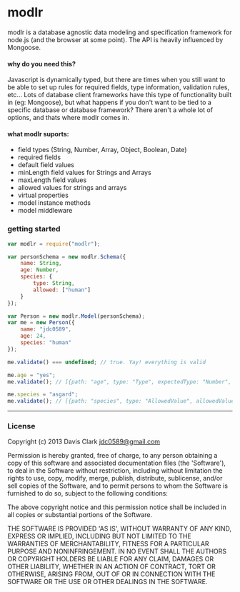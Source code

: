 modlr
=====
modlr is a database agnostic data modeling and specification framework for node.js (and the browser at some point). The API is heavily influenced by Mongoose.

#### why do you need this?
Javascript is dynamically typed, but there are times when you still want to be able to set up rules for required fields, type information, validation rules, etc... Lots of database client frameworks have this type of functionality built in (eg: Mongoose), but what happens if you don't want to be tied to a specific database or database framework? There aren't a whole lot of options, and thats where modlr comes in. 

#### what modlr suports:
- field types (String, Number, Array, Object, Boolean, Date)
- required fields
- default field values
- minLength field values for Strings and Arrays
- maxLength field values
- allowed values for strings and arrays
- virtual properties
- model instance methods
- model middleware



### getting started
```javascript
var modlr = require("modlr");

var personSchema = new modlr.Schema({
	name: String,
	age: Number,	
	species: {
		type: String,
		allowed: ["human"]
	}
});

var Person = new modlr.Model(personSchema);
var me = new Person({
	name: "jdc0589",
	age: 24,	
	species: "human"
});

me.validate() === undefined; // true. Yay! everything is valid

me.age = "yes";
me.validate(); // [{path: "age", type: "Type", expectedType: "Number", actualType: "String"}]

me.species = "asgard";
me.validate(); // [{path: "species", type: "AllowedValue", allowedValues: ["human"]}, {path: "age", type: "Type", expectedType: "Number", actualType: "String"}]
```

___

### License

Copyright (c) 2013 Davis Clark <jdc0589@gmail.com>

Permission is hereby granted, free of charge, to any person obtaining a copy of this software and associated documentation files (the 'Software'), to deal in the Software without restriction, including without limitation the rights to use, copy, modify, merge, publish, distribute, sublicense, and/or sell copies of the Software, and to permit persons to whom the Software is furnished to do so, subject to the following conditions:

The above copyright notice and this permission notice shall be included in all copies or substantial portions of the Software.

THE SOFTWARE IS PROVIDED 'AS IS', WITHOUT WARRANTY OF ANY KIND, EXPRESS OR IMPLIED, INCLUDING BUT NOT LIMITED TO THE WARRANTIES OF MERCHANTABILITY, FITNESS FOR A PARTICULAR PURPOSE AND NONINFRINGEMENT. IN NO EVENT SHALL THE AUTHORS OR COPYRIGHT HOLDERS BE LIABLE FOR ANY CLAIM, DAMAGES OR OTHER LIABILITY, WHETHER IN AN ACTION OF CONTRACT, TORT OR OTHERWISE, ARISING FROM, OUT OF OR IN CONNECTION WITH THE SOFTWARE OR THE USE OR OTHER DEALINGS IN THE SOFTWARE.
